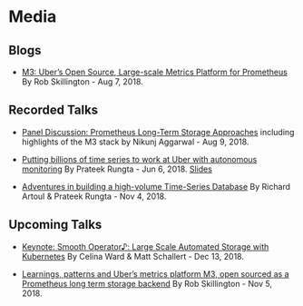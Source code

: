 # Media

## Blogs
- [M3: Uber’s Open Source, Large-scale Metrics Platform for Prometheus](https://eng.uber.com/m3/) By Rob Skillington - Aug 7, 2018.

## Recorded Talks
- [Panel Discussion: Prometheus Long-Term Storage Approaches](https://youtu.be/VvJx0WTiGcA?t=23530) including highlights of the M3 stack by Nikunj Aggarwal - Aug 9, 2018.

- [Putting billions of time series to work at Uber with autonomous monitoring](https://vimeo.com/274821002) By Prateek Rungta - Jun 6, 2018. [Slides](http://bit.ly/m3db-monitorama2018)

- [Adventures in building a high-volume Time-Series Database](https://www.youtube.com/watch?v=W9duNO2dauc) By Richard Artoul & Prateek Rungta - Nov 4, 2018.

## Upcoming Talks
- [Keynote: Smooth Operator♪: Large Scale Automated Storage with Kubernetes](https://kccna18.sched.com/event/Gsxn/keynote-smooth-operator-large-scale-automated-storage-with-kubernetes-celina-ward-software-engineer-matt-schallert-site-reliability-engineer-uber) By Celina Ward & Matt Schallert - Dec 13, 2018.

- [Learnings, patterns and Uber’s metrics platform M3, open sourced as a Prometheus long term storage backend](https://osmc.de/events/en-learnings-patterns-and-ubers-metrics-platform-m3-open-sourced-as-a-prometheus-long-term-storage-backend/) By Rob Skillington - Nov 5, 2018.